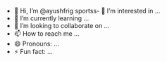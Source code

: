 - 👋 Hi, I’m @ayushfrig
sportss- 👀 I’m interested in ...
- 🌱 I’m currently learning ...
- 💞️ I’m looking to collaborate on ...
- 📫 How to reach me ...
- 😄 Pronouns: ...
- ⚡ Fun fact: ...

<!---
ayushfrig/ayushfrig is a ✨ special ✨ repository because its `README.md` (this file) appears on your GitHub profile.
You can click the Preview link to take a look at your changes.
--->

